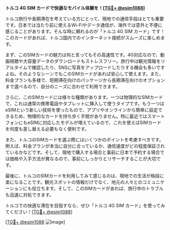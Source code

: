 **トルコ 4G SIM カードで快適なモバイル体験を！[[TG💪+ @esim1088](https://t.me/s/esim1088)]**

トルコ旅行や長期滞在を考えている方にとって、現地での通信手段はとても重要です。日本では当たり前に使えるWi-Fiやデータ通信が、海外では意外と不便に感じることがあります。そんな時に頼れるのが「トルコ 4G SIM カード」です！このカードがあれば、トルコ国内でのインターネット接続がスムーズに楽しめます。

まず、このSIMカードの魅力は何と言ってもその高速性です。4G対応なので、動画視聴や大容量データのダウンロードもストレスフリー。旅行中は観光情報をリアルタイムで確認したり、SNSに写真をアップロードしたりする機会も多いですよね。そのようなシーンでもこのSIMカードがあれば安心して使えます。また、料金プランも多様で、短期滞在向けのパッケージから長期滞在向けのオプションまで選べるので、自分のニーズに合わせて利用できます。

さらに、このSIMカードには様々な種類があります。一つは物理的なSIMカードで、これは通常の携帯電話やタブレットに挿入して使うタイプです。もう一つはeSIMという新しい技術を使ったもので、アプリやオンラインから簡単に設定できるため、物理的なカードを持ち歩く手間がありません。特に最近ではスマートフォンにもeSIMに対応したモデルが増えているので、これを使えばSIMカードを何度も差し替える必要もなく便利です。

また、トルコのSIMカードを選ぶ際にはいくつかのポイントを考慮すべきです。例えば、料金プランが本当に自分に合っているか、通信速度がどの程度保証されているかなどです。そして、現地で購入する場合と事前に日本で予約する場合では価格や入手方法が異なるので、事前にしっかりとリサーチすることが大切です。

最後に、トルコのSIMカードを利用してみて感じるのは、現地での生活が格段に楽になることです。観光スポットの情報だけでなく、地元の人々とのコミュニケーションにも役立ちます。そして、このSIMカードがあれば、旅行中のトラブルも迅速に対処できます。

トルコでの快適な滞在を目指すなら、ぜひ「トルコ 4G SIM カード」を使ってみてください！[[TG💪+ @esim1088](https://t.me/s/esim1088)]

[[TG💪+ @esim1088](https://t.me/s/esim1088) ![Image](https://i.postimg.cc/Y0z9fWf4/image.png)]